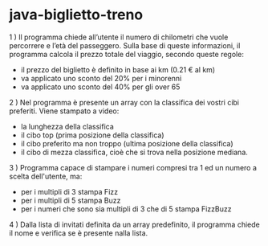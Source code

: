 # java-biglietto-treno

1 ) Il programma chiede all’utente il numero di chilometri che vuole percorrere e l’età del passeggero. Sulla base di queste informazioni, il programma calcola il prezzo totale del viaggio, secondo queste regole:

- il prezzo del biglietto è definito in base ai km (0.21 € al km)
- va applicato uno sconto del 20% per i minorenni
- va applicato uno sconto del 40% per gli over 65


2 ) Nel programma è presente un array con la classifica dei vostri cibi preferiti. Viene stampato a video:

- la lunghezza della classifica
- il cibo top (prima posizione della classifica)
- il cibo preferito ma non troppo (ultima posizione della classifica)
- il cibo di mezza classifica, cioè che si trova nella posizione mediana.


3 ) Programma capace di stampare i numeri compresi tra 1 ed un numero a scelta dell'utente, ma:

- per i multipli di 3 stampa Fizz
- per i multipli di 5 stampa Buzz
- per i numeri che sono sia multipli di 3 che di 5 stampa FizzBuzz


4 ) Dalla lista di invitati definita da un array predefinito, il programma chiede il nome e verifica se è presente nalla lista.
